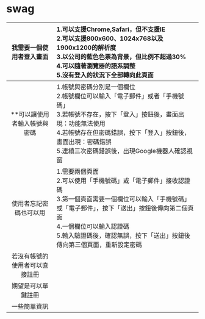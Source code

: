 # swag


|我需要一個使用者登入畫面|1.可以支援Chrome,Safari，但不支援IE<br>2.可以支援800x600、1024x768以及1900x1200的解析度<br>3.以公司的藍色色票為背景，但比例不超過30%<br>4.可以隨著瀏覽器的語系調整<br>5.沒有登入的狀況下全部轉向此頁面|
|:---:|:---|
|**可以讓使用者輸入帳號與密碼|1.帳號與密碼分別是一個欄位<br>2.帳號欄位可以輸入「電子郵件」或者「手機號碼」<br>3.若帳號不存在，按下「登入」按鈕後，畫面出現：功能無法使用<br>4.若帳號存在但密碼錯誤，按下「登入」按鈕後，畫面出現：密碼錯誤<br>5.連續三次密碼錯誤後，出現Google機器人確認視窗|
|使用者忘記密碼也可以用|1.需要兩個頁面<br>2.可以使用「手機號碼」或「電子郵件」接收認證碼<br>3.第一個頁面需要一個欄位可以輸入「手機號碼」或「電子郵件」，按下「送出」按鈕後傳向第二個頁面<br>4.一個欄位可以輸入認證碼<br>5.輸入驗證碼後，確認無誤，按下「送出」按鈕後傳向第三個頁面，重新設定密碼|
|若沒有帳號的使用者可以直接註冊|   |
|期望是可以單鍵註冊|   |
|一些簡單資訊|   |

